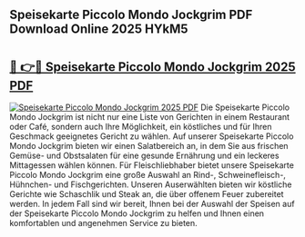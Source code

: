 ## Speisekarte Piccolo Mondo Jockgrim PDF Download Online 2025 HYkM5

# <h2><a href="http://gcb35k2.nevu.top/?p=Speisekarte+Piccolo+Mondo+Jockgrim">🔗 👉🔴 Speisekarte Piccolo Mondo Jockgrim 2025 PDF</a></h2>

[![Speisekarte Piccolo Mondo Jockgrim 2025 PDF](https://i.imgur.com/dBaPXMq.png)](http://gcb35k2.nevu.top/?p=Speisekarte+Piccolo+Mondo+Jockgrim)
Die Speisekarte Piccolo Mondo Jockgrim ist nicht nur eine Liste von Gerichten in einem Restaurant oder Café, sondern auch Ihre Möglichkeit, ein köstliches und für Ihren Geschmack geeignetes Gericht zu wählen. Auf unserer Speisekarte Piccolo Mondo Jockgrim bieten wir einen Salatbereich an, in dem Sie aus frischen Gemüse- und Obstsalaten für eine gesunde Ernährung und ein leckeres Mittagessen wählen können. Für Fleischliebhaber bietet unsere Speisekarte Piccolo Mondo Jockgrim eine große Auswahl an Rind-, Schweinefleisch-, Hühnchen- und Fischgerichten. Unseren Auserwählten bieten wir köstliche Gerichte wie Schaschlik und Steak an, die über offenem Feuer zubereitet werden. In jedem Fall sind wir bereit, Ihnen bei der Auswahl der Speisen auf der Speisekarte Piccolo Mondo Jockgrim zu helfen und Ihnen einen komfortablen und angenehmen Service zu bieten.
